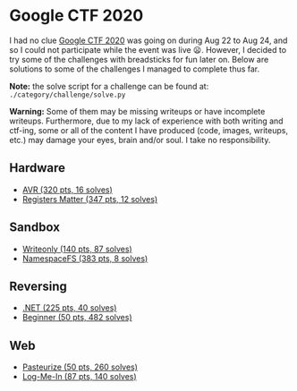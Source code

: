 # Google CTF 2020

I had no clue [Google CTF 2020](https://capturetheflag.withgoogle.com/) was going on during Aug 22 to Aug 24, and so I could not participate while the event was live :frowning:. However, I decided to try some of the challenges with breadsticks for fun later on. Below are solutions to some of the challenges I managed to complete thus far.

**Note:** the solve script for a challenge can be found at: `./category/challenge/solve.py`

**Warning:** Some of them may be missing writeups or have incomplete writeups. Furthermore, due to my lack of experience with both writing and ctf-ing, some or all of the content I have produced (code, images, writeups, etc.) may damage your eyes, brain and/or soul. I take no responsibility.

## Hardware

- [AVR (320 pts, 16 solves)](./hardware/avr/README.md)
- [Registers Matter (347 pts, 12 solves)](./hardware/registers_matter/README.md)

## Sandbox

- [Writeonly (140 pts, 87 solves)](./sandbox/writeonly/README.md)
- [NamespaceFS (383 pts, 8 solves)](./sandbox/namespacefs/README.md)

## Reversing

- [.NET (225 pts, 40 solves)](./reversing/dotNET/README.md)
- [Beginner (50 pts, 482 solves)](./reversing/beginner/README.md)

## Web

- [Pasteurize (50 pts, 260 solves)](./web/pasteurize/README.md)
- [Log-Me-In (87 pts, 140 solves)](./web/log-me-in/README.md)

